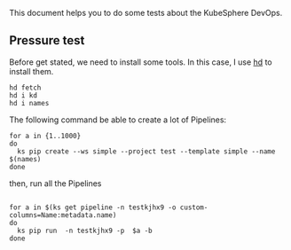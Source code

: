 This document helps you to do some tests about the KubeSphere DevOps.

## Pressure test

Before get stated, we need to install some tools. In this case, I use [hd](https://github.com/LinuxSuRen/http-downloader/) to install them.

```shell
hd fetch
hd i kd
hd i names
```

The following command be able to create a lot of Pipelines:
```shell
for a in {1..1000}
do
  ks pip create --ws simple --project test --template simple --name $(names)
done
```
then, run all the Pipelines

```shell

for a in $(ks get pipeline -n testkjhx9 -o custom-columns=Name:metadata.name)
do
  ks pip run  -n testkjhx9 -p  $a -b
done
```
